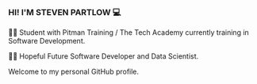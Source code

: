 ### HI! I'M STEVEN PARTLOW 💻

👨‍🎓 Student with Pitman Training / The Tech Academy currently training in Software Development.

👨‍💻 Hopeful Future Software Developer and Data Scientist.

Welcome to my personal GitHub profile.

<!--
**ProfSFrink/ProfSFrink** is a ✨ _special_ ✨ repository because its `README.md` (this file) appears on your GitHub profile.

Here are some ideas to get you started:

- 🔭 I’m currently working on ...
- 🌱 I’m currently learning ...
- 👯 I’m looking to collaborate on ...
- 🤔 I’m looking for help with ...
- 💬 Ask me about ...
- 📫 How to reach me: ...
- 😄 Pronouns: ...
- ⚡ Fun fact: ...
-->
